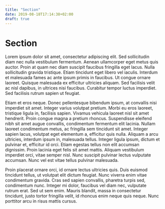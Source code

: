 ```yaml
---
title: "Section"
date: 2019-08-18T17:14:38+02:00
draft: true
---
```

# Section

Lorem ipsum dolor sit amet, consectetur adipiscing elit. Sed sollicitudin diam nec nulla vestibulum fermentum. Aenean ullamcorper eget metus quis auctor. Proin at quam nec diam suscipit faucibus fringilla eget lacus. Nulla sollicitudin gravida tristique. Etiam tincidunt eget libero vel iaculis. Interdum et malesuada fames ac ante ipsum primis in faucibus. Ut congue ornare laoreet. Quisque malesuada ex efficitur ultricies aliquam. Sed facilisis velit ac nisl dapibus, in ultrices nisi faucibus. Curabitur tempor luctus imperdiet. Sed facilisis rutrum sapien ut feugiat.

Etiam et eros neque. Donec pellentesque bibendum ipsum, at convallis nisi imperdiet sit amet. Integer varius volutpat pretium. Morbi eu eros laoreet, tristique ligula in, facilisis sapien. Vivamus vehicula laoreet nisl sit amet hendrerit. Proin congue magna a pretium rhoncus. Suspendisse eleifend nibh sit amet augue convallis, condimentum fermentum elit lacinia. Nullam laoreet condimentum metus, ac fringilla sem tincidunt sit amet. Integer sapien lacus, volutpat eget elementum a, efficitur quis nulla. Aliquam a arcu ultricies, interdum ipsum in, malesuada tellus. Integer ligula ipsum, dictum et pulvinar et, efficitur id orci. Etiam egestas tellus non elit accumsan dignissim. Proin lacinia eget felis sit amet mattis. Aliquam vestibulum imperdiet orci, vitae semper nisl. Nunc suscipit pulvinar lectus vulputate accumsan. Nunc vel est vitae tellus pulvinar malesuada.

Proin placerat ornare orci, id ornare lectus ultricies quis. Duis euismod tincidunt tellus, ut volutpat elit dictum feugiat. Nunc viverra enim vitae condimentum gravida. Cras sed sapien convallis, pharetra turpis sed, condimentum nunc. Integer mi dolor, faucibus vel diam nec, vulputate rutrum erat. Sed ut sem enim. Mauris blandit, massa in consectetur tincidunt, justo tortor fringilla velit, id rhoncus enim neque quis neque. Nunc porttitor arcu in risus mattis cursus.
